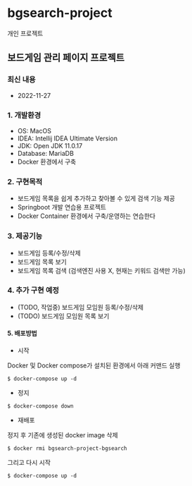 # bgsearch-project
개인 프로젝트

## 보드게임 관리 페이지 프로젝트

### 최신 내용

 - 2022-11-27

### 1. 개발환경

 - OS: MacOS
 - IDEA: Intellij IDEA Ultimate Version
 - JDK: Open JDK 11.0.17
 - Database: MariaDB
 - Docker 환경에서 구축

### 2. 구현목적

 - 보드게임 목록을 쉽게 추가하고 찾아볼 수 있게 검색 기능 제공
 - Springboot 개발 연습용 프로젝트
 - Docker Container 환경에서 구축/운영하는 연습한다

### 3. 제공기능

 - 보드게임 등록/수정/삭제
 - 보드게임 목록 보기
 - 보드게임 목록 검색 (검색엔진 사용 X, 현재는 키워드 검색만 가능)

### 4. 추가 구현 예정

 - (TODO, 작업중) 보드게임 모임원 등록/수정/삭제
 - (TODO) 보드게임 모임원 목록 보기

#### 5. 배포방법

 - 시작

 Docker 및 Docker compose가 설치된 환경에서 아래 커맨드 실행

 ```
 $ docker-compose up -d
 ```

 - 정지
 
 ```
 $ docker-compose down
 ```

 - 재배포
 
 정지 후 기존에 생성된 docker image 삭제
 ```
 $ docker rmi bgsearch-project-bgsearch
 ```
 그리고 다시 시작
 ```
 $ docker-compose up -d
 ```
 
